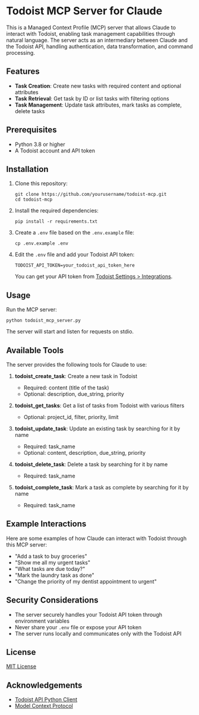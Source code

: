 # Todoist MCP Server for Claude

This is a Managed Context Profile (MCP) server that allows Claude to interact with Todoist, enabling task management capabilities through natural language. The server acts as an intermediary between Claude and the Todoist API, handling authentication, data transformation, and command processing.

## Features

- **Task Creation**: Create new tasks with required content and optional attributes
- **Task Retrieval**: Get task by ID or list tasks with filtering options
- **Task Management**: Update task attributes, mark tasks as complete, delete tasks

## Prerequisites

- Python 3.8 or higher
- A Todoist account and API token

## Installation

1. Clone this repository:
   ```
   git clone https://github.com/yourusername/todoist-mcp.git
   cd todoist-mcp
   ```

2. Install the required dependencies:
   ```
   pip install -r requirements.txt
   ```

3. Create a `.env` file based on the `.env.example` file:
   ```
   cp .env.example .env
   ```

4. Edit the `.env` file and add your Todoist API token:
   ```
   TODOIST_API_TOKEN=your_todoist_api_token_here
   ```

   You can get your API token from [Todoist Settings > Integrations](https://todoist.com/app/settings/integrations).

## Usage

Run the MCP server:

```
python todoist_mcp_server.py
```

The server will start and listen for requests on stdio.

## Available Tools

The server provides the following tools for Claude to use:

1. **todoist_create_task**: Create a new task in Todoist
   - Required: content (title of the task)
   - Optional: description, due_string, priority

2. **todoist_get_tasks**: Get a list of tasks from Todoist with various filters
   - Optional: project_id, filter, priority, limit

3. **todoist_update_task**: Update an existing task by searching for it by name
   - Required: task_name
   - Optional: content, description, due_string, priority

4. **todoist_delete_task**: Delete a task by searching for it by name
   - Required: task_name

5. **todoist_complete_task**: Mark a task as complete by searching for it by name
   - Required: task_name

## Example Interactions

Here are some examples of how Claude can interact with Todoist through this MCP server:

- "Add a task to buy groceries"
- "Show me all my urgent tasks"
- "What tasks are due today?"
- "Mark the laundry task as done"
- "Change the priority of my dentist appointment to urgent"

## Security Considerations

- The server securely handles your Todoist API token through environment variables
- Never share your `.env` file or expose your API token
- The server runs locally and communicates only with the Todoist API

## License

[MIT License](LICENSE)

## Acknowledgements

- [Todoist API Python Client](https://github.com/Doist/todoist-api-python)
- [Model Context Protocol](https://github.com/anthropics/model-context-protocol)